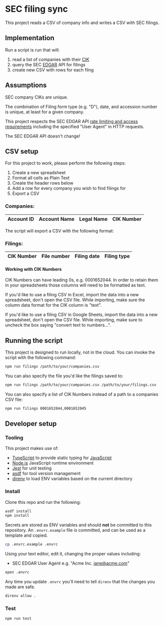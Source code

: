 # SEC filing sync

This project reads a CSV of company info and writes a CSV with SEC filings.

## Implementation

Run a script is run that will:

1. read a list of companies with their [CIK](https://www.sec.gov/page/edgar-how-do-i-look-central-index-key-cik-number)
2. query the SEC [EDGAR](https://www.sec.gov/filings/edgar-guide) API for filings
3. create new CSV with rows for each filng

## Assumptions

SEC company CIKs are unique.

The combination of Filing form type (e.g. "D"), date, and accession number is unique, at least for a given company.

This project respects the SEC EDGAR API [rate limiting and access requirements](https://www.sec.gov/os/webmaster-faq#code-support) including the specified "User Agent" in HTTP requests.

The SEC EDGAR API doesn't change!

## CSV setup

For this project to work, please perform the following steps:

1. Create a new spreadsheet
1. Format all cells as Plain Text
1. Create the header rows below
1. Add a row for every company you wish to find filings for
1. Export a CSV

### Companies:

| Account ID | Account Name | Legal Name | CIK Number |
| ---------- | ------------ | ---------- | ---------- |

The script will export a CSV with the following format:

### Filings:

| CIK Number | File number | Filing date | Filing type |
| ---------- | ----------- | ----------- | ----------- |

#### Working with CIK Numbers

CIK Numbers can have leading 0s, e.g. 0001652044. In order to retain them in your spreadsheets those columns will need to be formatted as text.

If you'd like to use a filing CSV in Excel, import the data into a new spreadsheet, don't open the CSV file. While importing, make sure the column data format for the CIK column is "text".

If you'd like to use a filing CSV in Google Sheets, import the data into a new spreadsheet, don't open the CSV file. While importing, make sure to uncheck the box saying "convert text to numbers...".

## Running the script

This project is designed to run locally, not in the cloud. You can invoke the script with the following command:

```bash
npm run filings /path/to/your/companies.csv
```

You can also specify the file you'd like the filings saved to:

```bash
npm run filings /path/to/your/companies.csv /path/to/your/filings.csv
```

You can also specify a list of CIK Numbers instead of a path to a companies CSV file:

```bash
npm run filings 0001652044,0001652045
```

## Developer setup

### Tooling

This project makes use of:

- [TypeScript](https://www.typescriptlang.org) to provide static typing for [JavaScript](https://en.wikipedia.org/wiki/JavaScript)
- [Node.js](https://nodejs.org) JavaScript runtime environment
- [Jest](https://jestjs.io) for unit testing
- [asdf](https://asdf-vm.com) for tool version management
- [direnv](https://direnv.net) to load ENV variables based on the current directory

### Install

Clone this repo and run the following:

```bash
asdf install
npm install
```

Secrets are stored as ENV variables and should **not** be committed to this repository. An `.envrc.example` file _is_ committed, and can be used as a template and copied.

```bash
cp .envrc.example .envrc
```

Using your text editor, edit it, changing the proper values including:

- SEC EDGAR User Agent e.g. "Acme Inc. jane@acme.com"

```bash
open .envrc
```

Any time you update `.envrc` you'll need to tell `direnv` that the changes you made are safe.

```bash
direnv allow .
```

### Test

```bash
npm run test
```
